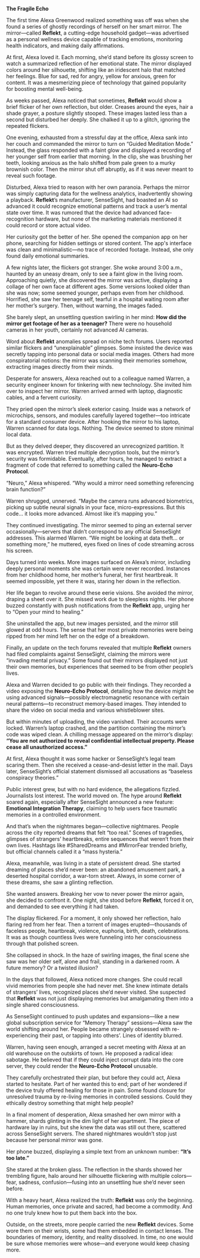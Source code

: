 **The Fragile Echo**

The first time Alexa Greenwood realized something was off was when she found a series of ghostly recordings of herself on her smart mirror. The mirror—called **Reflekt**, a cutting-edge household gadget—was advertised as a personal wellness device capable of tracking emotions, monitoring health indicators, and making daily affirmations.

At first, Alexa loved it. Each morning, she’d stand before its glossy screen to watch a summarized reflection of her emotional state. The mirror displayed colors around her silhouette, shifting like an iridescent halo that matched her feelings. Blue for sad, red for angry, yellow for anxious, green for content. It was a mesmerizing piece of technology that gained popularity for boosting mental well-being.

As weeks passed, Alexa noticed that sometimes, **Reflekt** would show a brief flicker of her own reflection, but older. Creases around the eyes, hair a shade grayer, a posture slightly stooped. These images lasted less than a second but disturbed her deeply. She chalked it up to a glitch, ignoring the repeated flickers.

One evening, exhausted from a stressful day at the office, Alexa sank into her couch and commanded the mirror to turn on “Guided Meditation Mode.” Instead, the glass responded with a faint glow and displayed a recording of her younger self from earlier that morning. In the clip, she was brushing her teeth, looking anxious as the halo shifted from pale green to a murky brownish color. Then the mirror shut off abruptly, as if it was never meant to reveal such footage.

Disturbed, Alexa tried to reason with her own paranoia. Perhaps the mirror was simply capturing data for the wellness analytics, inadvertently showing a playback. **Reflekt**’s manufacturer, SenseSight, had boasted an AI so advanced it could recognize emotional patterns and track a user’s mental state over time. It was rumored that the device had advanced face-recognition hardware, but none of the marketing materials mentioned it could record or store actual video.

Her curiosity got the better of her. She opened the companion app on her phone, searching for hidden settings or stored content. The app's interface was clean and minimalistic—no trace of recorded footage. Instead, she only found daily emotional summaries.

A few nights later, the flickers got stranger. She woke around 3:00 a.m., haunted by an uneasy dream, only to see a faint glow in the living room. Approaching quietly, she discovered the mirror was active, displaying a collage of her own face at different ages. Some versions looked older than she was now; some seemed younger, perhaps even from her childhood. Horrified, she saw her teenage self, tearful in a hospital waiting room after her mother’s surgery. Then, without warning, the images faded.

She barely slept, an unsettling question swirling in her mind: **How did the mirror get footage of her as a teenager?** There were no household cameras in her youth, certainly not advanced AI cameras.

Word about **Reflekt** anomalies spread on niche tech forums. Users reported similar flickers and “unexplainable” glimpses. Some insisted the device was secretly tapping into personal data or social media images. Others had more conspiratorial notions: the mirror was scanning their memories somehow, extracting images directly from their minds.

Desperate for answers, Alexa reached out to a colleague named Warren, a security engineer known for tinkering with new technology. She invited him over to inspect her mirror. Warren arrived armed with laptop, diagnostic cables, and a fervent curiosity.

They pried open the mirror’s sleek exterior casing. Inside was a network of microchips, sensors, and modules carefully layered together—too intricate for a standard consumer device. After hooking the mirror to his laptop, Warren scanned for data logs. Nothing. The device seemed to store minimal local data.

But as they delved deeper, they discovered an unrecognized partition. It was encrypted. Warren tried multiple decryption tools, but the mirror’s security was formidable. Eventually, after hours, he managed to extract a fragment of code that referred to something called the **Neuro-Echo Protocol**.

“Neuro,” Alexa whispered. “Why would a mirror need something referencing brain function?”

Warren shrugged, unnerved. “Maybe the camera runs advanced biometrics, picking up subtle neural signals in your face, micro-expressions. But this code… it looks more advanced. Almost like it’s mapping you.”

They continued investigating. The mirror seemed to ping an external server occasionally—servers that didn’t correspond to any official SenseSight addresses. This alarmed Warren. “We might be looking at data theft… or something more,” he muttered, eyes fixed on lines of code streaming across his screen.

Days turned into weeks. More images surfaced on Alexa’s mirror, including deeply personal moments she was certain were never recorded. Instances from her childhood home, her mother’s funeral, her first heartbreak. It seemed impossible, yet there it was, staring her down in the reflection.

Her life began to revolve around these eerie visions. She avoided the mirror, draping a sheet over it. She missed work due to sleepless nights. Her phone buzzed constantly with push notifications from the **Reflekt** app, urging her to “Open your mind to healing.”

She uninstalled the app, but new images persisted, and the mirror still glowed at odd hours. The sense that her most private memories were being ripped from her mind left her on the edge of a breakdown.

Finally, an update on the tech forums revealed that multiple **Reflekt** owners had filed complaints against SenseSight, claiming the mirrors were “invading mental privacy.” Some found out their mirrors displayed not just their own memories, but experiences that seemed to be from other people’s lives.

Alexa and Warren decided to go public with their findings. They recorded a video exposing the **Neuro-Echo Protocol**, detailing how the device might be using advanced signals—possibly electromagnetic resonance with certain neural patterns—to reconstruct memory-based images. They intended to share the video on social media and various whistleblower sites.

But within minutes of uploading, the video vanished. Their accounts were locked. Warren’s laptop crashed, and the partition containing the mirror’s code was wiped clean. A chilling message appeared on the mirror’s display: **“You are not authorized to reveal confidential intellectual property. Please cease all unauthorized access.”**

At first, Alexa thought it was some hacker or SenseSight’s legal team scaring them. Then she received a cease-and-desist letter in the mail. Days later, SenseSight’s official statement dismissed all accusations as “baseless conspiracy theories.”

Public interest grew, but with no hard evidence, the allegations fizzled. Journalists lost interest. The world moved on. The hype around **Reflekt** soared again, especially after SenseSight announced a new feature: **Emotional Integration Therapy**, claiming to help users face traumatic memories in a controlled environment.

And that’s when the nightmares began—collective nightmares. People across the city reported dreams that felt “too real.” Scenes of tragedies, glimpses of strangers’ heartbreaks, entire sequences that weren’t from their own lives. Hashtags like #SharedDreams and #MirrorFear trended briefly, but official channels called it a “mass hysteria.”

Alexa, meanwhile, was living in a state of persistent dread. She started dreaming of places she’d never been: an abandoned amusement park, a deserted hospital corridor, a war-torn street. Always, in some corner of these dreams, she saw a glinting reflection.

She wanted answers. Breaking her vow to never power the mirror again, she decided to confront it. One night, she stood before **Reflekt**, forced it on, and demanded to see everything it had taken.

The display flickered. For a moment, it only showed her reflection, halo flaring red from her fear. Then a torrent of images erupted—thousands of faceless people, heartbreak, violence, euphoria, birth, death, celebrations. It was as though countless lives were funneling into her consciousness through that polished screen.

She collapsed in shock. In the haze of swirling images, the final scene she saw was her older self, alone and frail, standing in a darkened room. A future memory? Or a twisted illusion?

In the days that followed, Alexa noticed more changes. She could recall vivid memories from people she had never met. She knew intimate details of strangers’ lives, recognized places she’d never visited. She suspected that **Reflekt** was not just displaying memories but amalgamating them into a single shared consciousness.

As SenseSight continued to push updates and expansions—like a new global subscription service for “Memory Therapy” sessions—Alexa saw the world shifting around her. People became strangely obsessed with re-experiencing their past, or tapping into others’. Lines of identity blurred.

Warren, having seen enough, arranged a secret meeting with Alexa at an old warehouse on the outskirts of town. He proposed a radical idea: sabotage. He believed that if they could inject corrupt data into the core server, they could render the **Neuro-Echo Protocol** unusable.

They carefully orchestrated their plan, but before they could act, Alexa started to hesitate. Part of her wanted this to end; part of her wondered if the device truly offered healing for those in pain. Some found closure for unresolved trauma by re-living memories in controlled sessions. Could they ethically destroy something that might help people?

In a final moment of desperation, Alexa smashed her own mirror with a hammer, shards glinting in the dim light of her apartment. The piece of hardware lay in ruins, but she knew the data was still out there, scattered across SenseSight servers. The shared nightmares wouldn’t stop just because her personal mirror was gone.

Her phone buzzed, displaying a simple text from an unknown number: **“It’s too late.”**

She stared at the broken glass. The reflection in the shards showed her trembling figure, halo around her silhouette flickering with multiple colors—fear, sadness, confusion—fusing into an unsettling hue she’d never seen before.

With a heavy heart, Alexa realized the truth: **Reflekt** was only the beginning. Human memories, once private and sacred, had become a commodity. And no one truly knew how to put them back into the box.

Outside, on the streets, more people carried the new **Reflekt** devices. Some wore them on their wrists, some had them embedded in contact lenses. The boundaries of memory, identity, and reality dissolved. In time, no one would be sure whose memories were whose—and everyone would keep chasing more.